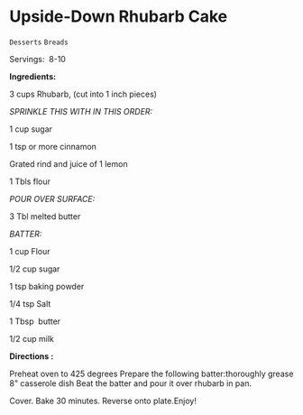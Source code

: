 # Upside-Down Rhubarb Cake

`Desserts` `Breads`

Servings:  8-10  

**Ingredients:**     

3 cups Rhubarb, (cut into 1 inch pieces)

_SPRINKLE THIS WITH IN THIS ORDER:_

1 cup sugar

1 tsp or more cinnamon

Grated rind and juice of 1 lemon

1 Tbls flour

_POUR OVER SURFACE:_

3 Tbl melted butter

_BATTER:_

1 cup Flour

1/2 cup sugar

1 tsp baking powder

1/4 tsp Salt

1 Tbsp  butter

1/2 cup milk

**Directions :**

Preheat oven to 425 degrees Prepare the following batter:thoroughly grease 8" casserole dish Beat the batter and pour it over rhubarb in pan.

Cover. Bake 30 minutes. Reverse onto plate.Enjoy!        

            
